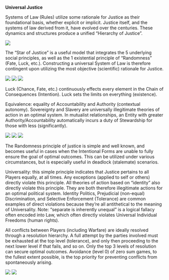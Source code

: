 **Universal Justice**

Systems of Law (Rules) utilize some rationale for Justice as their
foundational basis, whether explicit or implicit. Justice itself, and
the systems of law derived from it, have evolved over the centuries.
These dynamics and structures produce a unified “Hierarchy of Justice”.

<img src="justice-hierarchy.png">

The “Star of Justice” is a useful model that integrates the 5 underlying
social principles, as well as the 1 existential principle of
“Randomness” (Fate, Luck, etc.). Constructing a universal System of Law
is therefore contingent upon utilizing the most objective (scientific)
rationale for Justice.

<img src="star-of-justice.png">

<img src="reciprocity.png">

<img src="compensation.png">

Luck (Chance, Fate, etc.) continuously effects every element in the
Chain of Consequences (Intention). Luck sets the limits on everything
(existence).

Equivalence: equality of Accountability and Authority (contextual
autonomy). Sovereignty and Slavery are universally illegitimate theories
of action in an optimal system. In mutualist relationships, an Entity
with greater Authority/Accountability automatically incurs a duty of
Stewardship for those with less (significantly).

<img src="equivalence.png">

<img src="consent-preconditions.png">

<img src="consent.png">

The Randomness principle of justice is simple and well known, and
becomes useful in cases when the Intentional Forms are unable to fully
ensure the goal of optimal outcomes. This can be utilized under various
circumstances, but is especially useful in deadlock (stalemate)
scenarios.

Universality: this simple principle indicates that Justice pertains
to all Players equally, at all times. Any exceptions (applied to self or
others) directly violate this principle. All theories of action based on
“identity” also directly violate this principle. They are both therefore
illegitimate actions for an optimal political system. Identity Politics,
Prejudicial (non-equal) Discrimination, and Selective Enforcement
(Tolerance) are common examples of direct violations because they’re all
antithetical to the meaning of Universality. Note: “separate is
inherently unequal” is a logical fallacy often encoded into Law, which
often directly violates Universal Individual Freedoms (human rights).

All conflicts between Players (including Warfare) are ideally resolved
through a resolution hierarchy. A full attempt by the parties involved
must be exhausted at the top level (tolerance), and only then proceeding
to the next lower level if that fails, and so on. Only the top 3 levels
of resolution can secure optimal outcomes. Avoidance (level 0) of zero
sum games, to the fullest extent possible, is the top priority for
preventing conflicts from spontaneously arising.

<img src="conflict-resolution.png">

<img src="rule-mgmt.png">
